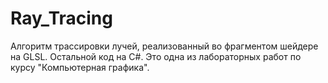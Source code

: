 # Ray_Tracing
Алгоритм трассировки лучей, реализованный во фрагментом шейдере на GLSL. Остальной код на C#. Это одна из лабораторных работ по курсу "Компьютерная графика".
